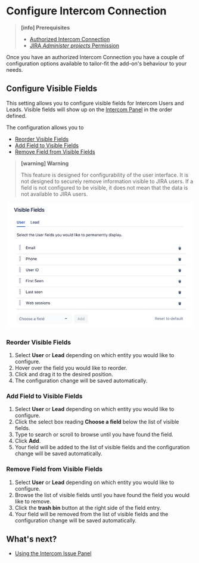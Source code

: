 # Configure Intercom Connection

> **[info] Prerequisites**
>
> * [Authorized Intercom Connection](GettingStarted.md)
> * [JIRA _Administer projects_ Permission](https://confluence.atlassian.com/adminjiracloud/managing-project-permissions-776636362.html)

Once you have an authorized Intercom Connection you have a couple of configuration
options available to tailor-fit the add-on's behaviour to your needs.

## Configure Visible Fields

This setting allows you to configure visible fields for Intercom Users and Leads.
Visible fields will show up on the [Intercom Panel](IntercomIssuePanel.md) in the order defined.

The configuration allows you to 

* [Reorder Visible Fields](#reorder-visible-fields)
* [Add Field to Visible Fields](#add-field-to-visible-fields)
* [Remove Field from Visible Fields](#remove-field-from-visible-fields)

> **[warning] Warning**
>
> This feature is designed for configurability of the user interface. It is not 
> designed to securely remove information visible to JIRA users.
> If a field is not configured to be visible, it does not mean that the data is  not
> available to JIRA users.


![Local Image](/assets/addons/intercom/VisibleFields.png)

### Reorder Visible Fields

1. Select **User** or **Lead** depending on which entity you would like to configure.
1. Hover over the field you would like to reorder.
1. Click and drag it to the desired position.
1. The configuration change will be saved automatically.

### Add Field to Visible Fields

1. Select **User** or **Lead** depending on which entity you would like to configure.
1. Click the select box reading **Choose a field** below the list of visible fields.
1. Type to search or scroll to browse until you have found the field.
1. Click **Add**.
1. Your field will be added to the list of visible fields and the configuration
   change will be saved automatically.
   
### Remove Field from Visible Fields

1. Select **User** or **Lead** depending on which entity you would like to configure.
1. Browse the list of visible fields until you have found the field you would like
   to remove.
1. Click the **trash bin** button at the right side of the field entry.
1. Your field will be removed from the list of visible fields and the configuration
   change will be saved automatically.

## What's next?

* [Using the Intercom Issue Panel](IntercomIssuePanel.md)